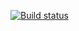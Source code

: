 [![Build status](https://ci.appveyor.com/api/projects/status/739e4t9dib9yjvbf?svg=true)](https://ci.appveyor.com/project/marpluto/homework-uitest)
